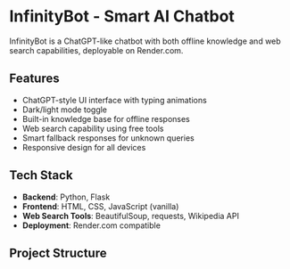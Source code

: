 # InfinityBot - Smart AI Chatbot

InfinityBot is a ChatGPT-like chatbot with both offline knowledge and web search capabilities, deployable on Render.com.

## Features

- ChatGPT-style UI interface with typing animations
- Dark/light mode toggle
- Built-in knowledge base for offline responses
- Web search capability using free tools
- Smart fallback responses for unknown queries
- Responsive design for all devices

## Tech Stack

- **Backend**: Python, Flask
- **Frontend**: HTML, CSS, JavaScript (vanilla)
- **Web Search Tools**: BeautifulSoup, requests, Wikipedia API
- **Deployment**: Render.com compatible

## Project Structure

